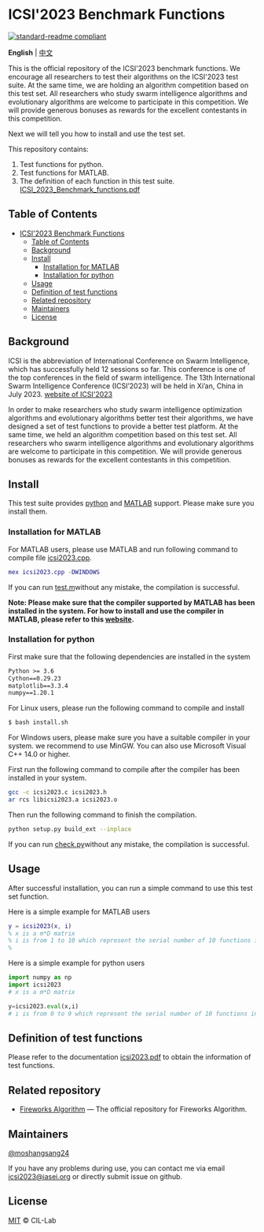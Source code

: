 # ICSI'2023 Benchmark Functions

[![standard-readme compliant](https://img.shields.io/badge/readme%20style-standard-brightgreen.svg?style=flat-square)](https://github.com/RichardLitt/standard-readme)

**English** | [中文](README.zh-CN.md)

This is the official repository of the ICSI'2023 benchmark functions. We encourage all researchers to test their algorithms on the ICSI'2023 test suite.  At the same time, we are holding an algorithm competition based on this test set. All researchers who study swarm intelligence algorithms and evolutionary algorithms are welcome to participate in this competition. We will provide generous bonuses as rewards for the excellent contestants in this competition.

Next we will tell you how to install and use the test set.

This repository contains:

1. Test functions for python.
2. Test functions for MATLAB.
3. The definition of each function in this test suite. [ICSI_2023_Benchmark_functions.pdf](ICSI_2023_Benchmark_functions.pdf)


## Table of Contents

- [ICSI'2023 Benchmark Functions](#icsi2023-benchmark-functions)
	- [Table of Contents](#table-of-contents)
	- [Background](#background)
	- [Install](#install)
		- [Installation for MATLAB](#installation-for-matlab)
		- [Installation for python](#installation-for-python)
	- [Usage](#usage)
	- [Definition of test functions](#definition-of-test-functions)
	- [Related repository](#related-repository)
	- [Maintainers](#maintainers)
	- [License](#license)

## Background

ICSI is the abbreviation of International  Conference on Swarm Intelligence, which has successfully held 12 sessions so far. This conference is one of the top conferences in the field of swarm intelligence. The 13th International Swarm Intelligence Conference (ICSI’2023) will be held in Xi’an, China in July 2023. [website of ICSI'2023](http://iasei.org/icsi2023/)

In order to make researchers who study swarm intelligence optimization algorithms and evolutionary algorithms better test their algorithms, we have designed a set of test functions to provide a better test platform. At the same time, we held an algorithm competition based on this test set. All researchers who swarm intelligence algorithms and evolutionary algorithms are welcome to participate in this competition. We will provide generous bonuses as rewards for the excellent contestants in this competition.

## Install

This test suite provides [python](https://www.python.org/) and [MATLAB](https://www.mathworks.com/products/matlab.html) support. Please make sure you install them.

### Installation for MATLAB

For MATLAB users, please use MATLAB and run following command to compile file [icsi2023.cpp](MATLAB\icsi2023.cpp).

```MATLAB
mex icsi2023.cpp -DWINDOWS
```

If you can run [test.m](MATLAB/test.m)without any mistake, the compilation is successful.


**Note: Please make sure that the compiler supported by MATLAB has been installed in the system. For how to install and use the compiler in MATLAB, please refer to this [website](https://ww2.mathworks.cn/matlabcentral/fileexchange/52848-matlab-support-for-mingw-w64-c-c-compiler).**


### Installation for python

First make sure that the following dependencies are installed in the system

```txt
Python >= 3.6
Cython==0.29.23
matplotlib==3.3.4
numpy==1.20.1
```

For Linux users, please run the following command to compile and install

```sh
$ bash install.sh
```

For Windows users, please make sure you have a suitable compiler in your system.  we recommend to use MinGW. You can also use Microsoft Visual C++ 14.0 or higher.

First run the following command to compile after the compiler has been installed in your system.

```sh
gcc -c icsi2023.c icsi2023.h
ar rcs libicsi2023.a icsi2023.o
```

Then run the following command to finish the compilation.

```sh
python setup.py build_ext --inplace
```

If you can run [check.py](python/check.py)without any mistake, the compilation is successful.




## Usage

After successful installation, you can run a simple command to use this test set function.

Here is a simple example for MATLAB users

```MATLAB
y = icsi2023(x, i)
% x is a m*D matrix
% i is from 1 to 10 which represent the serial number of 10 functions in icsi'2023 test suite.
% 
```

Here is a simple example for python users

```python
import numpy as np
import icsi2023
# x is a m*D matrix

y=icsi2023.eval(x,i)
# i is from 0 to 9 which represent the serial number of 10 functions in icsi'2023 test suite.

```

## Definition of test functions

Please refer to the documentation [icsi2023.pdf](ICSI_2023_Benchmark_functions.pdf)
to obtain the information of test functions.

## Related repository

- [Fireworks Algorithm](https://github.com/cil-lab/fwaopt/tree/master/mpopt) — The official repository for Fireworks Algorithm.

## Maintainers

[@moshangsang24](https://github.com/moshangsang24)

If you have any problems during use, you can contact me via email [icsi2023@iasei.org](icsi2023@iasei.org) or directly submit issue on github.

## License

[MIT](LICENSE) © CIL-Lab